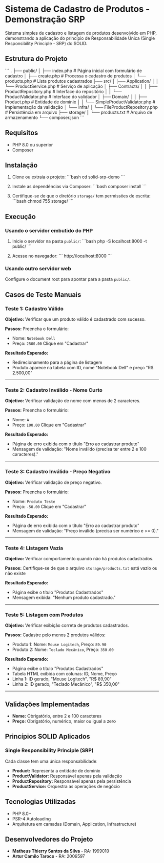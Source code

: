 # Sistema de Cadastro de Produtos - Demonstração SRP

Sistema simples de cadastro e listagem de produtos desenvolvido em PHP, demonstrando a aplicação do princípio de Responsabilidade Única (Single Responsibility Principle - SRP) do SOLID.

## Estrutura do Projeto

\`\`\`
.
├── public/
│   ├── index.php       # Página inicial com formulário de cadastro
│   ├── create.php      # Processa o cadastro de produtos
│   └── products.php    # Lista produtos cadastrados
├── src/
│   ├── Application/
│   │   └── ProductService.php          # Serviço de aplicação
│   ├── Contracts/
│   │   ├── ProductRepository.php       # Interface do repositório
│   │   └── ProductValidator.php        # Interface do validador
│   ├── Domain/
│   │   ├── Product.php                 # Entidade de domínio
│   │   └── SimpleProductValidator.php  # Implementação da validação
│   └── Infra/
│       └── FileProductRepository.php   # Persistência em arquivo
├── storage/
│   └── products.txt    # Arquivo de armazenamento
└── composer.json
\`\`\`

## Requisitos

- PHP 8.0 ou superior
- Composer

## Instalação

1. Clone ou extraia o projeto:
\`\`\`bash
cd solid-srp-demo
\`\`\`

2. Instale as dependências via Composer:
\`\`\`bash
composer install
\`\`\`

3. Certifique-se de que o diretório `storage/` tem permissões de escrita:
\`\`\`bash
chmod 755 storage/
\`\`\`

## Execução

### Usando o servidor embutido do PHP

1. Inicie o servidor na pasta `public/`:
\`\`\`bash
php -S localhost:8000 -t public/
\`\`\`

2. Acesse no navegador:
\`\`\`
http://localhost:8000
\`\`\`

### Usando outro servidor web

Configure o document root para apontar para a pasta `public/`.

## Casos de Teste Manuais

### Teste 1: Cadastro Válido

**Objetivo:** Verificar que um produto válido é cadastrado com sucesso.

**Passos:**
Preencha o formulário:
   - Nome: `Notebook Dell`
   - Preço: `2500.00`
Clique em "Cadastrar"

**Resultado Esperado:**
- Redirecionamento para a página de listagem
- Produto aparece na tabela com ID, nome "Notebook Dell" e preço "R$ 2.500,00"

---

### Teste 2: Cadastro Inválido - Nome Curto

**Objetivo:** Verificar validação de nome com menos de 2 caracteres.

**Passos:**
Preencha o formulário:
   - Nome: `A`
   - Preço: `100.00`
Clique em "Cadastrar"

**Resultado Esperado:**
- Página de erro exibida com o título "Erro ao cadastrar produto"
- Mensagem de validação: "Nome inválido (precisa ter entre 2 e 100 caracteres)."

---

### Teste 3: Cadastro Inválido - Preço Negativo

**Objetivo:** Verificar validação de preço negativo.

**Passos:**
Preencha o formulário:
   - Nome: `Produto Teste`
   - Preço: `-50.00`
Clique em "Cadastrar"

**Resultado Esperado:**
- Página de erro exibida com o título "Erro ao cadastrar produto"
- Mensagem de validação: "Preço inválido (precisa ser numérico e >= 0)."

---

### Teste 4: Listagem Vazia

**Objetivo:** Verificar comportamento quando não há produtos cadastrados.

**Passos:**
Certifique-se de que o arquivo `storage/products.txt` está vazio ou não existe

**Resultado Esperado:**
- Página exibe o título "Produtos Cadastrados"
- Mensagem exibida: "Nenhum produto cadastrado."

---

### Teste 5: Listagem com Produtos

**Objetivo:** Verificar exibição correta de produtos cadastrados.

**Passos:**
Cadastre pelo menos 2 produtos válidos:
   - Produto 1: Nome: `Mouse Logitech`, Preço: `89.90`
   - Produto 2: Nome: `Teclado Mecânico`, Preço: `350.00`

**Resultado Esperado:**
- Página exibe o título "Produtos Cadastrados"
- Tabela HTML exibida com colunas: ID, Nome, Preço
- Linha 1: ID gerado, "Mouse Logitech", "R$ 89,90"
- Linha 2: ID gerado, "Teclado Mecânico", "R$ 350,00"

---

## Validações Implementadas

- **Nome:** Obrigatório, entre 2 e 100 caracteres
- **Preço:** Obrigatório, numérico, maior ou igual a zero

## Princípios SOLID Aplicados

### Single Responsibility Principle (SRP)

Cada classe tem uma única responsabilidade:

- **Product:** Representa a entidade de domínio
- **ProductValidator:** Responsável apenas pela validação
- **ProductRepository:** Responsável apenas pela persistência
- **ProductService:** Orquestra as operações de negócio

## Tecnologias Utilizadas

- PHP 8.0+
- PSR-4 Autoloading
- Arquitetura em camadas (Domain, Application, Infrastructure)

## Desenvolvedores do Projeto

- **Matheus Thierry Santos da Silva** - RA: 1999010
- **Artur Camilo Taroco** - RA: 2009597
